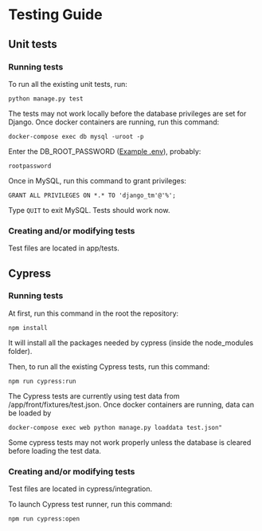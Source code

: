 # Testing Guide

## Unit tests

### Running tests

To run all the existing unit tests, run:

```
python manage.py test
```

The tests may not work locally before the database privileges are set for Django. Once docker containers are running, run this command:

```
docker-compose exec db mysql -uroot -p
```
Enter the DB_ROOT_PASSWORD ([Example .env](https://github.com/karilint/TaxonManager/blob/main/docs/environment_variables.md)), probably:

```
rootpassword
```

Once in MySQL, run this command to grant privileges:

```
GRANT ALL PRIVILEGES ON *.* TO 'django_tm'@'%';
```
Type ```QUIT``` to exit MySQL. Tests should work now.

### Creating and/or modifying tests

Test files are located in app/tests.  

## Cypress

### Running tests

At first, run this command in the root the repository:

```
npm install
```

It will install all the packages needed by cypress (inside the node_modules folder).

Then, to run all the existing Cypress tests, run this command:

```
npm run cypress:run
```

The Cypress tests are currently using test data from /app/front/fixtures/test.json. 
Once docker containers are running, data can be loaded by

```
docker-compose exec web python manage.py loaddata test.json"
```

Some cypress tests may not work properly unless the database is cleared before loading the test data.


### Creating and/or modifying tests

Test files are located in cypress/integration. 

To launch Cypress test runner, run this command: 

```
npm run cypress:open
```

